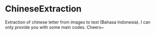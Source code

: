 # ChineseExtraction
Extraction of chinese letter from images to text (Bahasa Indonesia). I can only provide you with some main codes. Cheers~
